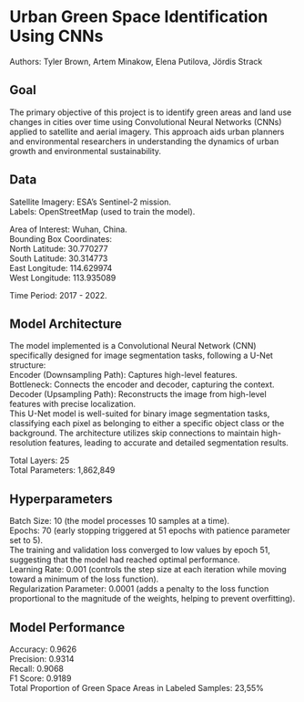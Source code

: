 # Urban Green Space Identification Using CNNs
Authors: Tyler Brown, Artem Minakow, Elena Putilova, Jördis Strack

## Goal

The primary objective of this project is to identify green areas and land use changes in cities over time using Convolutional Neural Networks (CNNs) applied to satellite and aerial imagery. This approach aids urban planners and environmental researchers in understanding the dynamics of urban growth and environmental sustainability.

## Data

Satellite Imagery: ESA’s Sentinel-2 mission.  
Labels: OpenStreetMap (used to train the model).  

Area of Interest:  Wuhan, China.  
Bounding Box Coordinates:  
North Latitude: 30.770277  
South Latitude: 30.314773  
East Longitude: 114.629974  
West Longitude: 113.935089  

Time Period: 2017 - 2022.  

## Model Architecture

The model implemented is a Convolutional Neural Network (CNN) specifically designed for image segmentation tasks, following a U-Net structure:  
Encoder (Downsampling Path): Captures high-level features.  
Bottleneck: Connects the encoder and decoder, capturing the context.  
Decoder (Upsampling Path): Reconstructs the image from high-level features with precise localization.  
This U-Net model is well-suited for binary image segmentation tasks, classifying each pixel as belonging to either a specific object class or the background. The architecture utilizes skip connections to maintain high-resolution features, leading to accurate and detailed segmentation results.

Total Layers: 25  
Total Parameters: 1,862,849  

## Hyperparameters

Batch Size: 10 (the model processes 10 samples at a time).  
Epochs: 70 (early stopping triggered at 51 epochs with patience parameter set to 5).  
The training and validation loss converged to low values by epoch 51, suggesting that the model had reached optimal performance.  
Learning Rate: 0.001 (controls the step size at each iteration while moving toward a minimum of the loss function).  
Regularization Parameter: 0.0001 (adds a penalty to the loss function proportional to the magnitude of the weights, helping to prevent overfitting).  

## Model Performance

Accuracy: 0.9626  
Precision: 0.9314  
Recall: 0.9068  
F1 Score: 0.9189  
Total Proportion of Green Space Areas in Labeled Samples: 23,55%
